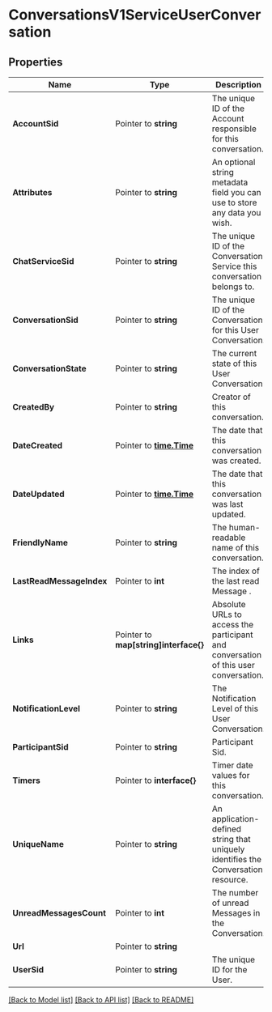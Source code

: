 # ConversationsV1ServiceUserConversation

## Properties

Name | Type | Description | Notes
------------ | ------------- | ------------- | -------------
**AccountSid** | Pointer to **string** | The unique ID of the Account responsible for this conversation. |
**Attributes** | Pointer to **string** | An optional string metadata field you can use to store any data you wish. |
**ChatServiceSid** | Pointer to **string** | The unique ID of the Conversation Service this conversation belongs to. |
**ConversationSid** | Pointer to **string** | The unique ID of the Conversation for this User Conversation. |
**ConversationState** | Pointer to **string** | The current state of this User Conversation |
**CreatedBy** | Pointer to **string** | Creator of this conversation. |
**DateCreated** | Pointer to [**time.Time**](time.Time.md) | The date that this conversation was created. |
**DateUpdated** | Pointer to [**time.Time**](time.Time.md) | The date that this conversation was last updated. |
**FriendlyName** | Pointer to **string** | The human-readable name of this conversation. |
**LastReadMessageIndex** | Pointer to **int** | The index of the last read Message . |
**Links** | Pointer to **map[string]interface{}** | Absolute URLs to access the participant and conversation of this user conversation. |
**NotificationLevel** | Pointer to **string** | The Notification Level of this User Conversation. |
**ParticipantSid** | Pointer to **string** | Participant Sid. |
**Timers** | Pointer to **interface{}** | Timer date values for this conversation. |
**UniqueName** | Pointer to **string** | An application-defined string that uniquely identifies the Conversation resource. |
**UnreadMessagesCount** | Pointer to **int** | The number of unread Messages in the Conversation. |
**Url** | Pointer to **string** |  |
**UserSid** | Pointer to **string** | The unique ID for the User. |

[[Back to Model list]](../README.md#documentation-for-models) [[Back to API list]](../README.md#documentation-for-api-endpoints) [[Back to README]](../README.md)



